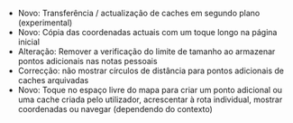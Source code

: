 - Novo: Transferência / actualização de caches em segundo plano (experimental)
- Novo: Cópia das coordenadas actuais com um toque longo na página inicial
- Alteração: Remover a verificação do limite de tamanho ao armazenar pontos adicionais nas notas pessoais
- Correcção: não mostrar círculos de distância para pontos adicionais de caches arquivadas
- Novo: Toque no espaço livre do mapa para criar um ponto adicional ou uma cache criada pelo utilizador, acrescentar à rota individual, mostrar coordenadas ou navegar (dependendo do contexto)
